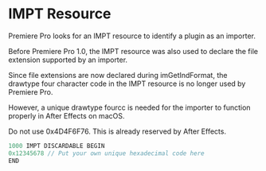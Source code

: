 <a id="resources-impt-resource"></a>

# IMPT Resource

Premiere Pro looks for an IMPT resource to identify a plugin as an importer.

Before Premiere Pro 1.0, the IMPT resource was also used to declare the file extension supported by an importer.

Since file extensions are now declared during imGetIndFormat, the drawtype four character code in the IMPT resource is no longer used by Premiere Pro.

However, a unique drawtype fourcc is needed for the importer to function properly in After Effects on macOS.

Do not use 0x4D4F6F76. This is already reserved by After Effects.

```cpp
1000 IMPT DISCARDABLE BEGIN
0x12345678 // Put your own unique hexadecimal code here
END
```
